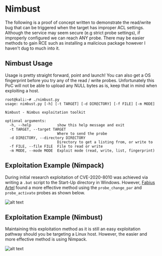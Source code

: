 # Nimbust

The following is a proof of concept written to demonstrate the read/write bug that can be triggered when the target has improper ACL settings. Although the service may seem secure (e.g strict probe settings), if improperly configured we can reach ANY probe. There may be easier methods to gain RCE such as installing a malicious package however I haven't dug to much into it.

## Nimbust Usage

Usage is pretty straight forward, point and launch! You can also get a OS fingerprint before you try any of the read / write probes. Unfortunately this PoC will not be able to upload any NULL bytes as is, keep that in mind when exploiting a host.

```
root@kali:~# ./nimbust.py
usage: nimbust.py [-h] [-t TARGET] [-d DIRECTORY] [-f FILE] [-m MODE]

Nimbust - Nimbus exploitation toolkit

optional arguments:
  -h, --help            show this help message and exit
  -t TARGET, --target TARGET
                        Where to send the probe
  -d DIRECTORY, --directory DIRECTORY
                        Directory to get a listing from, or write to
  -f FILE, --file FILE  File to read or write
  -m MODE, --mode MODE  Exploit mode (read, write, list, fingerprint)
```

## Exploitation Example (Nimpack)

During initial research exploitation of CVE-2020-8010 was achieved via writing a `.bat` script to the Start-Up directory in Windows. However, [Fabius Artel](https://twitter.com/FabiusArtrel) found a more effective method using the `probe_change_par` and `probe_activate` probes as shown below.

![alt text](https://github.com/wetw0rk/CA-UIM-Nimbus-Research/blob/master/0xFF%20-%20Screenshots/Improper%20ACL%20Handling/rce2.gif)

## Exploitation Example (Nimbust)

Maintaining this exploitation method as it is still an easy exploitation pathway should you be targeting a Linux host. However, the easier and more effective method is using Nimpack.

![alt text](https://github.com/wetw0rk/CA-UIM-Nimbus-Research/blob/master/0xFF%20-%20Screenshots/Improper%20ACL%20Handling/rce.gif)
